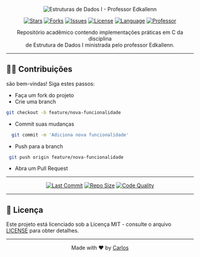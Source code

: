 <p align="center">
  <img 
  src="https://readme-typing-svg.herokuapp.com?font=Fira+Code&weight=700&center=true&vCenter=true&duration=3000&color=1856ED&size=40&width=800&lines=Estruturas+de+Dados+I;Professor+Edkallenn+Lima;" 
  alt="Estruturas de Dados I - Professor Edkallenn" 
  />
</p>

<div align="center">

[![Stars](https://img.shields.io/github/stars/carlos0ff/estrutura_de_dados_I?style=for-the-badge&label=STARS&color=yellow&logo=github)](https://github.com/carlos0ff/estrutura_de_dados_I/stargazers)
[![Forks](https://img.shields.io/github/forks/carlos0ff/estrutura_de_dados_I?style=for-the-badge&label=FORKS&color=blue)](https://github.com/carlos0ff/estrutura_de_dados_I/network/members)
[![Issues](https://img.shields.io/github/issues/carlos0ff/estrutura_de_dados_I?style=for-the-badge&label=ISSUES&color=green)](https://github.com/carlos0ff/estrutura_de_dados_I/issues)
[![License](https://img.shields.io/badge/LICENSE-MIT-green?style=for-the-badge&logo=opensourceinitiative)](https://github.com/carlos0ff/estrutura_de_dados_I/blob/main/LICENSE)
[![Language](https://img.shields.io/badge/LANGUAGE-C-orange?style=for-the-badge)](https://en.wikipedia.org/wiki/C_(programming_language))
[![Professor](https://img.shields.io/badge/PROFESSOR-EDKALLENN-1856ED?style=for-the-badge)](https://github.com/edkallenn)

</div>

<p align="center">
Repositório acadêmico contendo implementações práticas em C da disciplina<br>
de Estrutura de Dados I ministrada pelo professor Edkallenn.
</p>

---
## 🤝🏼 Contribuições 
são bem-vindas! Siga estes passos:

- Faça um fork do projeto
- Crie uma branch
```bash
git checkout -b feature/nova-funcionalidade
```
- Commit suas mudanças
```bash
  git commit -m 'Adiciona nova funcionalidade'
```
- Push para a branch
```bash
 git push origin feature/nova-funcionalidade
```
- Abra um Pull Request 

---
<div align="center">

[![Last Commit](https://img.shields.io/github/last-commit/carlos0ff/estrutura_de_dados_I?style=flat-square&label=ÚLTIMO%20COMMIT)](https://github.com/carlos0ff/estrutura_de_dados_I/commits)
[![Repo Size](https://img.shields.io/github/repo-size/carlos0ff/estrutura_de_dados_I?style=flat-square&label=TAMANHO)](https://github.com/carlos0ff/estrutura_de_dados_I)
[![Code Quality](https://img.shields.io/badge/QUALIDADE-Código%20Validado-brightgreen?style=flat-square)](https://github.com/carlos0ff/estrutura_de_dados_I/actions)

</div>

---
## 📄 Licença
Este projeto está licenciado sob a Licença MIT - consulte o arquivo [LICENSE](LICENSE) para obter detalhes.

--- 

<p align="center"> Made with ❤️ by <a href="https://github.com/carlos0ff">Carlos</a> </p> 
